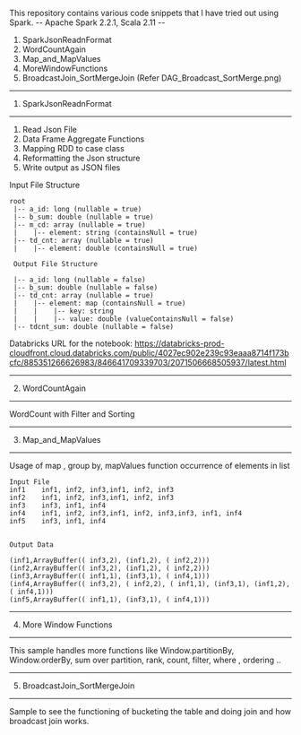 This repository contains various code snippets that I have tried out using Spark.
-- Apache Spark 2.2.1, Scala 2.11 --

1) SparkJsonReadnFormat
2) WordCountAgain
3) Map_and_MapValues
4) MoreWindowFunctions
5) BroadcastJoin_SortMergeJoin (Refer DAG_Broadcast_SortMerge.png)

-------------------------------------------------------------------------------------------------------------------
1) SparkJsonReadnFormat
-------------------------------------------------------------------------------------------------------------------
1) Read Json File
2) Data Frame Aggregate Functions
3) Mapping RDD to case class
4) Reformatting the Json structure
5) Write output as JSON files

Input File Structure
```
root
 |-- a_id: long (nullable = true)
 |-- b_sum: double (nullable = true)
 |-- m_cd: array (nullable = true)
 |    |-- element: string (containsNull = true)
 |-- td_cnt: array (nullable = true)
 |    |-- element: double (containsNull = true)
 
 Output File Structure
 
 |-- a_id: long (nullable = false)
 |-- b_sum: double (nullable = false)
 |-- td_cnt: array (nullable = true)
 |    |-- element: map (containsNull = true)
 |    |    |-- key: string
 |    |    |-- value: double (valueContainsNull = false)
 |-- tdcnt_sum: double (nullable = false)
```
 Databricks URL for the notebook: https://databricks-prod-cloudfront.cloud.databricks.com/public/4027ec902e239c93eaaa8714f173bcfc/885351266626983/846641709339703/2071506668505937/latest.html
 
-------------------------------------------------------------------------------------------------------------------
2) WordCountAgain
-------------------------------------------------------------------------------------------------------------------
WordCount with Filter and Sorting 

-------------------------------------------------------------------------------------------------------------------
3) Map_and_MapValues
-------------------------------------------------------------------------------------------------------------------
Usage of map , group by, mapValues function
occurrence of elements in list 
```
Input File
inf1    inf1, inf2, inf3,inf1, inf2, inf3
inf2    inf1, inf2, inf3,inf1, inf2, inf3
inf3    inf3, inf1, inf4
inf4    inf1, inf2, inf3,inf1, inf2, inf3,inf3, inf1, inf4
inf5    inf3, inf1, inf4


Output Data

(inf1,ArrayBuffer(( inf3,2), (inf1,2), ( inf2,2)))
(inf2,ArrayBuffer(( inf3,2), (inf1,2), ( inf2,2)))
(inf3,ArrayBuffer(( inf1,1), (inf3,1), ( inf4,1)))
(inf4,ArrayBuffer(( inf3,2), ( inf2,2), ( inf1,1), (inf3,1), (inf1,2), ( inf4,1)))
(inf5,ArrayBuffer(( inf1,1), (inf3,1), ( inf4,1)))
```
-------------------------------------------------------------------------------------------------------------------
4) More Window Functions
-------------------------------------------------------------------------------------------------------------------

This sample handles more functions like
Window.partitionBy, Window.orderBy, sum over partition, rank, count, filter, where , ordering ..

-------------------------------------------------------------------------------------------------------------------
5) BroadcastJoin_SortMergeJoin
-------------------------------------------------------------------------------------------------------------------

Sample to see the functioning of bucketing the table and doing join and 
how broadcast join works.



